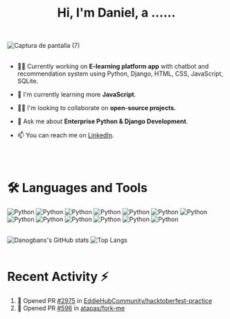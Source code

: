  <h1 align="center">
   Hi, I'm Daniel, a ......
 </h1>
 <br>

![Captura de pantalla (7)](https://github.com/Danogbans/Danogbans/assets/89392668/ef82e346-5947-49e9-b9b0-e36539b32453)
<br>
<br>


- 👩‍💻 Currently working on **E-learning platform app** with chatbot and recommendation system using Python, Django, HTML, CSS, JavaScript, SQLite.

- 🧠 I'm currently learning more **JavaScript**.

- 👯‍♀️ I'm looking to collaborate on **open-source projects.**

- 💬 Ask me about **Enterprise Python & Django Development**.

- 📫 You can reach me on [LinkedIn](https://www.linkedin.com/in/danogbans/).
<br>
<br>

# 🛠 Languages and Tools
![Python](https://img.shields.io/badge/Pyhton-blue)  ![Python](https://img.shields.io/badge/Django-darkgreen)  ![Python](https://img.shields.io/badge/HTML-orange) ![Python](https://img.shields.io/badge/CSS-purple) ![Python](https://img.shields.io/badge/JavaScript-yellow) ![Python](https://img.shields.io/badge/Bootstrap-purple) ![Python](https://img.shields.io/badge/DjangoRESTAPIs-black) ![Python](https://img.shields.io/badge/SQLserver-orange) ![Python](https://img.shields.io/badge/MySQL-blue) ![Python](https://img.shields.io/badge/PostgreSQL-blue) ![Python](https://img.shields.io/badge/Git-indigo) ![Python](https://img.shields.io/badge/Github-black) ![Python](https://img.shields.io/badge/Docker-blue)
<br>
<br>

![Danogbans's GitHub stats](https://github-readme-stats.vercel.app/api?username=Danogbans&show_icons=true&theme=transparent)   ![Top Langs](https://github-readme-stats.vercel.app/api/top-langs/?username=Danogbans&layout=donut)
<br>
<br>

# Recent Activity :zap:
<!--START_SECTION:activity-->
1. 💪 Opened PR [#2975](https://github.com/EddieHubCommunity/hacktoberfest-practice/pull/2975) in [EddieHubCommunity/hacktoberfest-practice](https://github.com/EddieHubCommunity/hacktoberfest-practice)
2. 💪 Opened PR [#596](https://github.com/atapas/fork-me/pull/596) in [atapas/fork-me](https://github.com/atapas/fork-me)
<!--END_SECTION:activity-->
